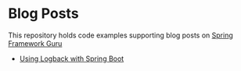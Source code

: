 # Blog Posts
This repository holds code examples supporting blog posts on [Spring Framework Guru](http://springframework.guru)

* [Using Logback with Spring Boot](https://springframework.guru/using-logback-spring-boot/)

